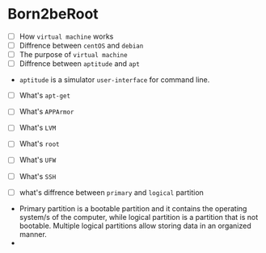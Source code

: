 # Born2beRoot
- [ ] How `virtual machine` works
- [ ] Diffrence between `centOS` and `debian`
- [ ] The purpose of `virtual machine`
- [ ] Diffrence between `aptitude` and `apt`
- `aptitude` is a simulator `user-interface` for command line.
- [ ] What's `apt-get`
- [ ] What's `APPArmor`
- [ ] What's `LVM`
- [ ] What's `root`
- [ ] What's `UFW`
- [ ] What's `SSH`

- [ ] what's diffrence between `primary` and `logical` partition
- Primary partition is a bootable partition and it contains the operating system/s of the computer, while logical partition is a partition that is not bootable. Multiple logical partitions allow storing data in an organized manner.
- 